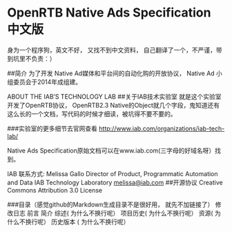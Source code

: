 # OpenRTB Native Ads Specification 中文版

身为一个程序狗，英文不好， 又找不到中文资料， 自己翻译了一个，不严谨，带到坑里不负责：）

##简介
为了开发 Native Ad媒体和平台间的自动化购的开放协议， Native Ad 小组委员会于2014年成组建。

ABOUT THE IAB’S TECHNOLOGY LAB
##关于IAB技术实验室
就是这个实验室开发了OpenRTB协议， OpenRTB2.3 Native的Object就几个字段，鬼知道还有这么长的一个文档，写代码的时候才细读，被坑得不要不要的。

###实验室的更多细节去官网查看
http://www.iab.com/organizations/iab-tech-lab/

Native Ads Specification原始文档可以在www.iab.com(三字母的好域名呀）找到。 

IAB 联系方式:
  Melissa Gallo
  Director of Product, Programmatic Automation and Data IAB Technology Laboratory
  melissa@iab.com
##开源协议
Creative Commons Attribution 3.0 License


###目录（感觉github的Markdown生成目录不是很好用， 就先不加链接了）
修改日志
前言
简介
  综述( 为什么不换行呢）
  项目历史( 为什么不换行呢）
  资源( 为什么不换行呢）
  历史版本 ( 为什么不换行呢）
